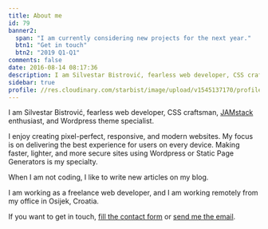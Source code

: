 ```yaml
---
title: About me
id: 79
banner2:
  span: "I am currently considering new projects for the next year."
  btn1: "Get in touch"
  btn2: "2019 Q1-Q1"
comments: false
date: 2016-08-14 08:17:36
description: I am Silvestar Bistrović, fearless web developer, CSS craftsman, JAMstack enthusiast, and Wordpress theme specialist.
sidebar: true
profile: //res.cloudinary.com/starbist/image/upload/v1545137170/profile_tsqb7d.png
---
```


I am Silvestar Bistrović, fearless web developer, CSS craftsman, [JAMstack](//jamstack.org/) enthusiast, and Wordpress theme specialist.

I enjoy creating pixel-perfect, responsive, and modern websites. My focus is on delivering the best experience for users on every device. Making faster, lighter, and more secure sites using Wordpress or Static Page Generators is my specialty.

When I am not coding, I like to write new articles on my blog.

I am working as a freelance web developer, and I am working remotely from my office in Osijek, Croatia.

If you want to get in touch, [fill the contact form](https://silvestar.typeform.com/to/jS4Qkz) or [send me the email](mailto:me@silvestarbistrovic.from.hr).
